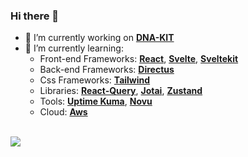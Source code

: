 ### Hi there 👋

- 🔭 I’m currently working on **[DNA-KIT](https://github.com/cesarsalesgomes/dna-kit)**
- 🌱 I’m currently learning:
    - Front-end Frameworks: **[React](https://beta.reactjs.org/)**, **[Svelte](https://svelte.dev/)**, **[Sveltekit](https://kit.svelte.dev/)**
    - Back-end Frameworks: **[Directus](https://directus.io/)**
    - Css Frameworks: **[Tailwind](https://tailwindcss.com/)**
    - Libraries: **[React-Query](https://react-query.tanstack.com/)**, **[Jotai](https://jotai.org/)**, **[Zustand](https://github.com/pmndrs/zustand)**
    - Tools: **[Uptime Kuma](https://github.com/louislam/uptime-kuma)**, **[Novu](https://novu.co/)**
    - Cloud: **[Aws](https://aws.amazon.com)**

<br />

<div align = "left">
    <a href= "https://www.linkedin.com/in/cesar-augusto-sales-gomes-769a5b11b/" target= "_blank" >
        <img src = "https://img.shields.io/badge/linkedin-%230077B5.svg?style=for-the-badge&logo=linkedin&logoColor=white">
    </a>
</div>

<!--
**cesarsalesgomes/cesarsalesgomes** is a ✨ _special_ ✨ repository because its `README.md` (this file) appears on your GitHub profile.

Here are some ideas to get you started:

- 🔭 I’m currently working on ...
- 🌱 I’m currently learning ...
- 👯 I’m looking to collaborate on ...
- 🤔 I’m looking for help with ...
- 💬 Ask me about ...
- 📫 How to reach me: ...
- 😄 Pronouns: ...
- ⚡ Fun fact: ...
-->
